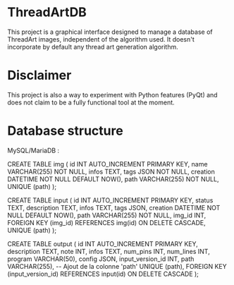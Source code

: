 # ThreadArtDB
This project is a graphical interface designed to manage a database of ThreadArt images, independent of the algorithm used.
It doesn't incorporate by default any thread art generation algorithm.

# Disclaimer
This project is also a way to experiment with Python features (PyQt) and does not claim to be a fully functional tool at the moment. 

# Database structure 
MySQL/MariaDB  :

CREATE TABLE img (
    id INT AUTO\_INCREMENT PRIMARY KEY,
    name VARCHAR(255) NOT NULL,
    infos TEXT,
    tags JSON NOT NULL,
    creation DATETIME NOT NULL DEFAULT NOW(),
    path VARCHAR(255) NOT NULL,
    UNIQUE (path)
);

CREATE TABLE input (
    id INT AUTO\_INCREMENT PRIMARY KEY,
    status TEXT,
    description TEXT,
    infos TEXT,
    tags JSON,
    creation DATETIME NOT NULL DEFAULT NOW(),
	path VARCHAR(255) NOT NULL,
    img\_id INT,
    FOREIGN KEY (img\_id) REFERENCES img(id) ON DELETE CASCADE,
    UNIQUE (path)
);

CREATE TABLE output (
    id INT AUTO\_INCREMENT PRIMARY KEY,
    description TEXT,
    note INT,
    infos TEXT,
    num\_pins INT,
    num\_lines INT,
    program VARCHAR(50),
    config JSON,
    input\_version\_id INT,
    path VARCHAR(255),  -- Ajout de la colonne 'path'
    UNIQUE (path),
    FOREIGN KEY (input\_version\_id) REFERENCES input(id) ON DELETE CASCADE
);
